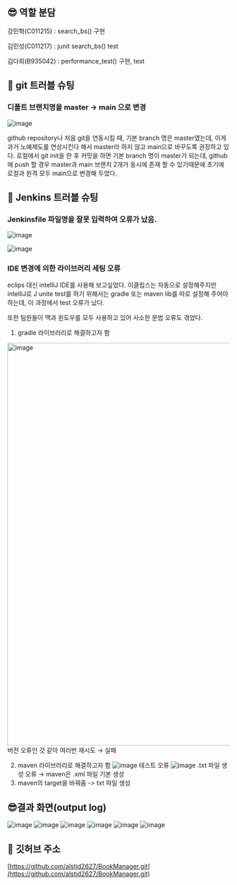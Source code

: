 ## 😎 역할 분담

강민혁(C011215) : search_bs() 구현

김민성(C011217) : junit search_bs() test

김다희(B935042) : performance_test() 구현, test

## 🤯 git 트러블 슈팅

### 디폴트 브랜치명을 master → main 으로 변경

![image](https://github.com/alstjd2627/BookManager/assets/119108655/41bc3e68-3398-4272-817b-bb7d0305e3ac)

github repository나 처음 git을 연동시킬 때, 기본 branch 명은 master였는데, 이게 과거 노예제도를 연상시킨다 해서 master라 하지 않고 main으로 바꾸도록 권장하고 있다. 로컬에서 git init을 한 후 커밋을 하면 기본 branch 명이 master가 되는데, github에 push 할 경우 master과 main 브랜치 2개가 동시에 존재 할 수 있기때문에 초기에 로컬과 원격 모두 main으로 변경해 두었다.

## 🤯 Jenkins 트러블 슈팅

### Jenkinsfile 파일명을 잘못 입력하여 오류가 났음.

![image](https://github.com/alstjd2627/BookManager/assets/119108655/396c6ecc-a830-4ba1-bcd4-1ff68f36c835)

![image](https://github.com/alstjd2627/BookManager/assets/119108655/d0e987da-a037-429d-807a-01e2fd8526f2)


### IDE 변경에 의한 라이브러리 세팅 오류

eclips 대신 intelliJ IDE를 사용해 보고싶었다. 이클립스는 자동으로 설정해주지만 intelliJ로 J unite test를 하기 위해서는 gradle 또는 maven lib를 따로 설정해 주어야 하는데, 이 과정에서 test 오류가 났다.

또한 팀원들이 맥과 윈도우를 모두 사용하고 있어 사소한 문법 오류도 겪었다.

1) gradle 라이브러리로 해결하고자 함

<img width="912" alt="image" src="https://github.com/alstjd2627/BookManager/assets/119108655/eff6df5a-84d6-49e6-9193-bcfc46adf242">
버전 오류인 것 같아 여러번 재시도 → 실패

2) maven 라이브러리로 해결하고자 함
   ![image](https://github.com/alstjd2627/BookManager/assets/119108655/d3befa63-3c3d-430b-a81a-58d6dfdc8414)
   테스트 오류
   ![image](https://github.com/alstjd2627/BookManager/assets/119108655/0fda10c0-8b34-4510-bcfc-c4e306355da3)
   .txt 파일 생성 오류 → maven은 .xml 파일 기본 생성
3) maven의 target을 바꿔줌 -> txt 파일 생성


## 😎결과 화면(output log)
![image](https://github.com/alstjd2627/BookManager/assets/119108655/4d74c693-b2df-4a2a-b04d-0ecb710a5276)
![image](https://github.com/alstjd2627/BookManager/assets/119108655/3bb0727e-2c6f-485e-9242-3da26a871112)
![image](https://github.com/alstjd2627/BookManager/assets/119108655/43cf0f72-1ddf-487c-8ffd-ec564403e16f)
![image](https://github.com/alstjd2627/BookManager/assets/119108655/ab59056a-2ac6-49a8-a9d1-678baae7af3d)
![image](https://github.com/alstjd2627/BookManager/assets/119108655/0c303900-9d92-4345-9ec4-e0f25c7197bb)
![image](https://github.com/alstjd2627/BookManager/assets/119108655/733eaf96-71e9-45ab-afe8-b6359f27c686)


## 🔗 깃허브 주소

[https://github.com/alstjd2627/BookManager.git](https://github.com/alstjd2627/BookManager.git)
